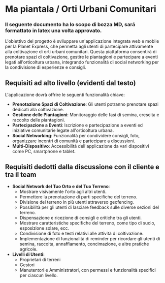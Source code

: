 # Ma piantala / Orti Urbani Comunitari

### Il seguente documento ha lo scopo di bozza MD, sará formattato in latex una volta approvato.
L'obiettivo del progetto è sviluppare un'applicazione integrata web e mobile per la Planet Express, che permetta agli utenti di partecipare attivamente alla coltivazione di orti urbani comunitari. 
Questa piattaforma consentirà di prenotare spazi di coltivazione, gestire le piantagioni e partecipare a eventi legati all'orticoltura urbana, integrando funzionalità di social networking per la condivisione di esperienze e consigli.

## Requisiti ad alto livello (evidenti dal testo)
L'applicazione dovrà offrire le seguenti funzionalità chiave:
- **Prenotazione Spazi di Coltivazione**: Gli utenti potranno prenotare spazi dedicati alla coltivazione.
- **Gestione delle Piantagioni**: Monitoraggio delle fasi di semina, crescita e raccolto delle piantagioni.
- **Partecipazione a Eventi**: Iscrizione e partecipazione a eventi ed iniziative comunitarie legate all'orticoltura urbana.
- **Social Networking**: Funzionalità per condividere consigli, foto, organizzare incontri di comunità e partecipare a discussioni.
- **Multi-Dispositivo**: Accessibilità dell'applicazione da vari dispositivi come PC, smartphone e tablet.

## Requisiti dedotti dalla discussione con il cliente e tra il team
- **Social Network del Tuo Orto e del Tuo Terreno**:
  - Mostrare visivamente l'orto agli altri utenti.
  - Permettere la prenotazione di parti specifiche del terreno.
  - Divisione del terreno in più utenti attraverso geofencing.
  - Possibilità per gli utenti di lasciare feedback sulle diverse sezioni del terreno.
  - Dispensazione e ricezione di consigli e critiche tra gli utenti.
  - Mostrare caratteristiche specifiche del terreno, come tipo di suolo, esposizione solare, ecc.
  - Condivisione di foto e testi relativi alle attività di coltivazione.
  - Implementazione di funzionalità di reminder per ricordare gli utenti di semina, raccolta, annaffiamento, concimazione, e altre pratiche agricole.
- **Livelli di Utenti**:
  - Proprietari di terreni	
  - Gestori
  - Manutentori e Amministratori, con permessi e funzionalità specifici per ciascun livello.
